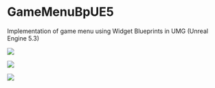 # GameMenuBpUE5
Implementation of game menu using Widget Blueprints in UMG (Unreal Engine 5.3)

![](https://imgur.com/dbheLC7.png)

![](https://imgur.com/7ud1B0y.png)

![](https://imgur.com/xnpPCYh.png)
